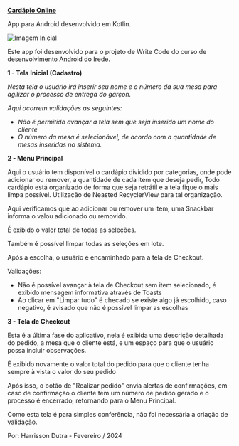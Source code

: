 <u>**Cardápio Online**</u>



App para Android desenvolvido em Kotlin.

<img src="https://docs.google.com/uc?id=12CJ4u3M_np7z7T2RanQpbz9t3KbAGpLo" alt="Imagem Inicial">




Este app foi desenvolvido para o projeto de Write Code do curso de desenvolvimento Android do Irede.



**1 - Tela Inicial (Cadastro)**

<Inserir imagem>



*Nesta tela o usuário irá inserir seu nome e o número da sua mesa para agilizar o processo de entrega do garçon.*



<Inserir imagem>

*Aqui ocorrem validações as seguintes:*

- *Não é permitido avançar a tela sem que seja inserido um nome do cliente*
- *O número da mesa é selecionável, de acordo com a quantidade de mesas inseridas no sistema.*



**2 - Menu Principal**

<inserir telas>

Aqui o usuário tem disponível o cardápio dividido por categorias, onde pode adicionar ou remover, a quantidade de cada item que deseja pedir, Todo cardápio está organizado de forma que seja retrátil e a tela fique o mais limpa possível. Utilização de Neasted RecyclerView para tal organização.

Aqui verificamos que ao adicionar ou remover um item, uma Snackbar informa o valou adicionado ou removido.

É exibido o valor total de todas as seleções.

Também é possível limpar todas as seleções em lote.

Após a escolha, o usuário é encaminhado para a tela de Checkout.



Validações:

<Inserir imagem>

- Não é possível avançar à tela de Checkout sem item selecionado, é exibido mensagem informativa através de Toasts
- Ao clicar em "Limpar tudo" é checado se existe algo já escolhido, caso negativo, é avisado que não é possível limpar as escolhas



**3 - Tela de Checkout**

<inserir imagens>

Esta é a última fase do aplicativo, nela é exibida uma descrição detalhada do pedido, a mesa que o cliente está, e um espaço para que o usuário possa incluir observações.

É exibido novamente o valor total do pedido para que o cliente tenha sempre à vista o valor do seu pedido

Após isso, o botão de "Realizar pedido" envia alertas de confirmações, em caso de confirmação o cliente tem um número de pedido gerado e o processo é encerrado, retornando para o Menu Principal.

Como esta tela é para simples conferência, não foi necessária a criação de validação. 





Por: Harrisson Dutra - Fevereiro / 2024

